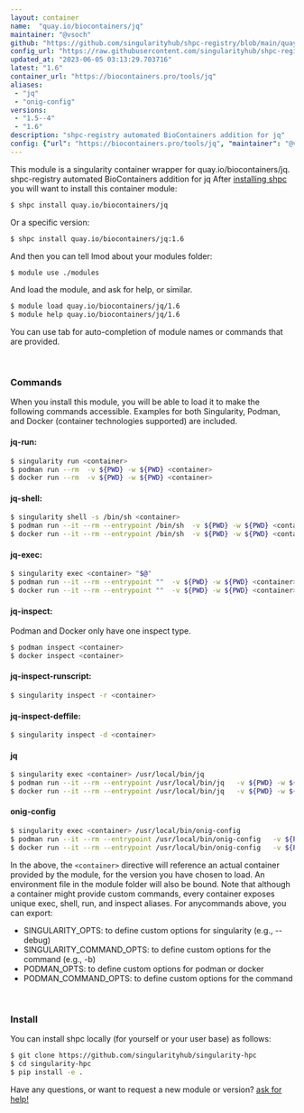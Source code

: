 ```yaml
---
layout: container
name:  "quay.io/biocontainers/jq"
maintainer: "@vsoch"
github: "https://github.com/singularityhub/shpc-registry/blob/main/quay.io/biocontainers/jq/container.yaml"
config_url: "https://raw.githubusercontent.com/singularityhub/shpc-registry/main/quay.io/biocontainers/jq/container.yaml"
updated_at: "2023-06-05 03:13:29.703716"
latest: "1.6"
container_url: "https://biocontainers.pro/tools/jq"
aliases:
 - "jq"
 - "onig-config"
versions:
 - "1.5--4"
 - "1.6"
description: "shpc-registry automated BioContainers addition for jq"
config: {"url": "https://biocontainers.pro/tools/jq", "maintainer": "@vsoch", "description": "shpc-registry automated BioContainers addition for jq", "latest": {"1.6": "sha256:8ead3d706ddf3c848a4ec6e5740fb4bdcd5454a97e7c533b7417acede1de4c74"}, "tags": {"1.5--4": "sha256:231dd2321ff3470fd14c5e2a59d5fc5ecb21d91cd62a62e1110efc19138c23fe", "1.6": "sha256:8ead3d706ddf3c848a4ec6e5740fb4bdcd5454a97e7c533b7417acede1de4c74"}, "docker": "quay.io/biocontainers/jq", "aliases": {"jq": "/usr/local/bin/jq", "onig-config": "/usr/local/bin/onig-config"}}
---
```


This module is a singularity container wrapper for quay.io/biocontainers/jq.
shpc-registry automated BioContainers addition for jq
After [installing shpc](#install) you will want to install this container module:


```bash
$ shpc install quay.io/biocontainers/jq
```

Or a specific version:

```bash
$ shpc install quay.io/biocontainers/jq:1.6
```

And then you can tell lmod about your modules folder:

```bash
$ module use ./modules
```

And load the module, and ask for help, or similar.

```bash
$ module load quay.io/biocontainers/jq/1.6
$ module help quay.io/biocontainers/jq/1.6
```

You can use tab for auto-completion of module names or commands that are provided.

<br>

### Commands

When you install this module, you will be able to load it to make the following commands accessible.
Examples for both Singularity, Podman, and Docker (container technologies supported) are included.

#### jq-run:

```bash
$ singularity run <container>
$ podman run --rm  -v ${PWD} -w ${PWD} <container>
$ docker run --rm  -v ${PWD} -w ${PWD} <container>
```

#### jq-shell:

```bash
$ singularity shell -s /bin/sh <container>
$ podman run --it --rm --entrypoint /bin/sh  -v ${PWD} -w ${PWD} <container>
$ docker run --it --rm --entrypoint /bin/sh  -v ${PWD} -w ${PWD} <container>
```

#### jq-exec:

```bash
$ singularity exec <container> "$@"
$ podman run --it --rm --entrypoint ""  -v ${PWD} -w ${PWD} <container> "$@"
$ docker run --it --rm --entrypoint ""  -v ${PWD} -w ${PWD} <container> "$@"
```

#### jq-inspect:

Podman and Docker only have one inspect type.

```bash
$ podman inspect <container>
$ docker inspect <container>
```

#### jq-inspect-runscript:

```bash
$ singularity inspect -r <container>
```

#### jq-inspect-deffile:

```bash
$ singularity inspect -d <container>
```


#### jq

```bash
$ singularity exec <container> /usr/local/bin/jq
$ podman run --it --rm --entrypoint /usr/local/bin/jq   -v ${PWD} -w ${PWD} <container> -c " $@"
$ docker run --it --rm --entrypoint /usr/local/bin/jq   -v ${PWD} -w ${PWD} <container> -c " $@"
```


#### onig-config

```bash
$ singularity exec <container> /usr/local/bin/onig-config
$ podman run --it --rm --entrypoint /usr/local/bin/onig-config   -v ${PWD} -w ${PWD} <container> -c " $@"
$ docker run --it --rm --entrypoint /usr/local/bin/onig-config   -v ${PWD} -w ${PWD} <container> -c " $@"
```



In the above, the `<container>` directive will reference an actual container provided
by the module, for the version you have chosen to load. An environment file in the
module folder will also be bound. Note that although a container
might provide custom commands, every container exposes unique exec, shell, run, and
inspect aliases. For anycommands above, you can export:

 - SINGULARITY_OPTS: to define custom options for singularity (e.g., --debug)
 - SINGULARITY_COMMAND_OPTS: to define custom options for the command (e.g., -b)
 - PODMAN_OPTS: to define custom options for podman or docker
 - PODMAN_COMMAND_OPTS: to define custom options for the command

<br>

### Install

You can install shpc locally (for yourself or your user base) as follows:

```bash
$ git clone https://github.com/singularityhub/singularity-hpc
$ cd singularity-hpc
$ pip install -e .
```

Have any questions, or want to request a new module or version? [ask for help!](https://github.com/singularityhub/singularity-hpc/issues)